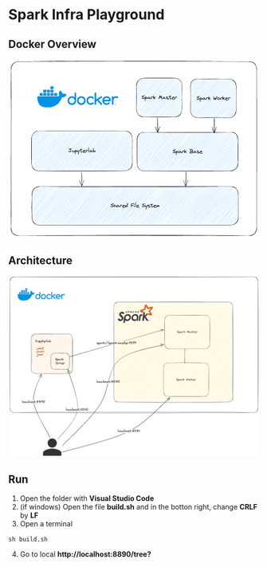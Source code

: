 # Spark Infra Playground

## Docker Overview
![docker](img/docker-overview.png)

## Architecture
![architecture](img/infra.png)

## Run

1. Open the folder with **Visual Studio Code**
2. (if windows) Open the file **build.sh** and in the botton right, change **CRLF** by **LF**
3. Open a terminal
```shell
sh build.sh
```
4. Go to local **http://localhost:8890/tree?**
